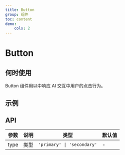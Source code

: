 ```yaml
---
title: Button
group: 组件
toc: content
demo:
    cols: 2
---
```


# Button

## 何时使用

Button 组件用以中响应 AI 交互中用户的点击行为。

## 示例

<code src="./demos/button.tsx" title="基本使用"></code>

## API

| 参数 | 说明 | 类型                       | 默认值 |
| ---- | ---- | -------------------------- | ------ |
| type | 类型 | `'primary' \| 'secondary'` | -      |
